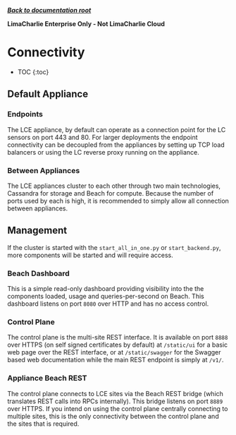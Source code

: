 ***[Back to documentation root](README.md)***

**LimaCharlie Enterprise Only - Not LimaCharlie Cloud**

# Connectivity

* TOC
{:toc}

## Default Appliance

### Endpoints
The LCE appliance, by default can operate as a connection point for the LC sensors on port 443 and 80. For larger deployments
the endpoint connectivity can be decoupled from the appliances by setting up TCP load balancers or using the LC reverse
proxy running on the appliance.

### Between Appliances
The LCE appliances cluster to each other through two main technologies, Cassandra for storage and Beach for compute. Because
the number of ports used by each is high, it is recommended to simply allow all connection between appliances.

## Management
If the cluster is started with the `start_all_in_one.py` or `start_backend.py`, more components will be started and
will require access.

### Beach Dashboard
This is a simple read-only dashboard providing visibility into the the components loaded, usage and queries-per-second
on Beach. This dashboard listens on port `8080` over HTTP and has no access control.

### Control Plane
The control plane is the multi-site REST interface. It is available on port `8888` over HTTPS (on self signed certificates
by default) at `/static/ui` for a basic web page over the REST interface, or at `/static/swagger` for the Swagger based
web documentation while the main REST endpoint is simply at `/v1/`.

### Appliance Beach REST
The control plane connects to LCE sites via the Beach REST bridge (which translates REST calls into RPCs internally). This
bridge listens on port `8889` over HTTPS. If you intend on using the control plane centrally connecting to multiple 
sites, this is the only connectivity between the control plane and the sites that is required.
